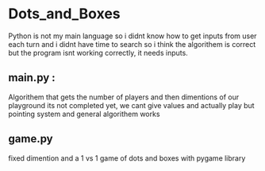 # Dots_and_Boxes

Python is not my main language so i didnt know how to get inputs from user each turn and i didnt have time to search so i think the algorithem is correct but the program isnt working correctly, it needs inputs.

## main.py :
Algorithem that gets the number of players and then dimentions of our playground
its not completed yet, we cant give values and actually play but pointing system and general algorithem works

## game.py
fixed dimention and a 1 vs 1 game of dots and boxes with pygame library
